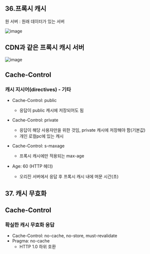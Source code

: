 ## 36.프록시 캐시

원 서버 : 원래 데이터가 있는 서버

![image](https://user-images.githubusercontent.com/49984996/104085051-d1e24500-528f-11eb-9ee8-f96916f7d4a3.png)

## CDN과 같은 프록시 캐시 서버
![image](https://user-images.githubusercontent.com/49984996/104085054-dc044380-528f-11eb-9e0d-a81ef90e19ca.png)

## Cache-Control
### 캐시 지시어(directives) - 기타

+ Cache-Control: public
  - 응답이 public 캐시에 저장되어도 됨
  
+ Cache-Control: private
  - 응답이 해당 사용자만을 위한 것임, private 캐시에 저장해야 함(기본값)
  - 개인 로컬pc에 있는 캐시
+ Cache-Control: s-maxage
  - 프록시 캐시에만 적용되는 max-age
  
+ Age: 60 (HTTP 헤더)
  - 오리진 서버에서 응답 후 프록시 캐시 내에 머문 시간(초)

## 37. 캐시 무효화

## Cache-Control
### 확실한 캐시 무효화 응답
+ Cache-Control: no-cache, no-store, must-revalidate
+ Pragma: no-cache
  - HTTP 1.0 하위 호환
